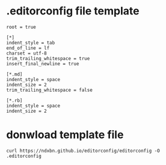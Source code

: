 # .editorconfig file template

```
root = true

[*]
indent_style = tab
end_of_line = lf
charset = utf-8
trim_trailing_whitespace = true
insert_final_newline = true

[*.md]
indent_style = space
indent_size = 2
trim_trailing_whitespace = false

[*.rb]
indent_style = space
indent_size = 2
```

# donwload template file

`curl https://ndxbn.github.io/editorconfig/editorconfig -O .editorconfig`
